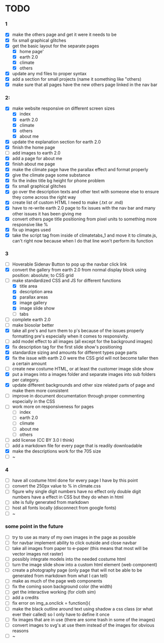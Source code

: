 # TODO

### 1

- [x] make the others page and get it were it needs to be
- [x] fix small graphical glitches
- [x] get the basic layout for the separate pages
  - [x] home page'
  - [x] earth 2.0
  - [x] climate
  - [x] others
- [x] update any md files to proper syntax
- [x] add a section for small projects (name it something like "others)
- [x] make sure that all pages have the new others page linked in the nav bar

### 2:

- [x] make website responsive on different screen sizes
  - [x]  index
  - [x] earth 2.0
  - [x] climate
  - [x] others
  - [x] about me
- [x] update the explanation section for earth 2.0
- [x] finish the home page 
- [ ] add images to earth 2.0
- [x] add a page for about me
- [x] finish about me page
- [x] make the climate page have the parallax effect and format properly
- [x] give the climate page some substance  
- [x] fix the index title bg height for phone problem
- [x] fix small graphical glitches
- [x] go over the description texts and other text with someone else to ensure they come across the right way
- [x] create list of custom HTML I need to make (.txt or .md)
- [x] have to re-write earth 2.0 page to fix issues with the nav bar and many other issues it has been giving me
- [x] convert others page title positioning from pixel units to something more responsive like %
- [x] fix up images used
- [x] take the script tag from inside of climatetabs_1 and move it to climate.js, can't right now because when I do that line won't perform its function

### 3

- [ ] Hoverable Sidenav Button to pop up the navbar click link
- [x] convert the gallery from earth 2.0 from normal display block using position: absolute; to CSS grid
- [ ] make standardized CSS and JS for different functions
  - [x] title area
  - [x] description area
  - [x] parallax areas
  - [x] image gallery
  - [x] image slide show
  - [ ] tabs
- [ ] complete earth 2.0
- [ ] make biosolar better
- [x] take all pre's and turn them to p's because of the issues properly formatting pre's especially when it comes to responsivity.
- [ ] add model effect to all images (all except for the background images)
- [x] fix description tag for the first slide show's positioning
- [x] standardize sizing and amounts for different types page parts
- [x] fix the issue with earth 2.0 were the CSS grid will not become taller then a certain amount
- [ ] create new costume HTML, or at least the customer image slide show
- [x] put a images into a images folder and separate images into sub folders per category.
- [x] update different backgrounds and other size related parts of page and make them more consistent
- [ ] improve in document documentation through proper commenting especially in the CSS
- [ ] work more on responsiveness for pages
  - [ ] index
  - [ ] earth 2.0
  - [ ] climate
  - [ ] about me
  - [ ] others
- [ ] add license (CC BY 3.0 I think)
- [ ] add a markdown file for every page that is readily downloadable
- [x] make the descriptions work for the 705 size
- [ ] ~

### 4

- [ ] have all costume html done for every page I have by this point
- [ ] convert the 250px value to % in climate.css
- [ ] figure why single digit numbers have no effect only double digit numbers have a effect in CSS but they do when in html
- [ ] site is fully generated from markdown 
- [ ] host all fonts locally (disconnect from google fonts)
- [ ] ~

### some point in the future

- [ ] try to use as many of my own images in the page as possible
- [ ] for navbar implement ability to click outside and close navbar
- [ ] take all images from paper to e-paper (this means that most will be vector images not raster)
- [ ] possibly integrate models into the needed costume html 
- [ ] turn the image slide show into a custom html element (web component)
- [ ] create a photography page (only page that will not be able to be generated from markdown from what I can tell)
- [ ] make as much of the page web components  
- [ ] fix the coming soon background color (the width)
- [ ] get the interactive working (for cloth sim)
- [ ] add a credits
- [ ] fix error on img_a.onclick = function(){
- [ ] make the black outline around text using shadow a css class (or what ever their called) so I only have to define it once
- [ ] fix images that are in use (there are some trash in some of the images)
- [ ] convert images to svg's at use them instead of the images for obvious reasons
- [ ] ~
